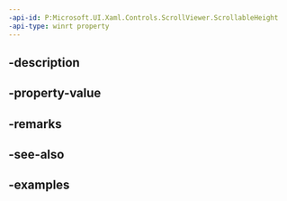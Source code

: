 ```yaml
---
-api-id: P:Microsoft.UI.Xaml.Controls.ScrollViewer.ScrollableHeight
-api-type: winrt property
---
```


## -description

## -property-value

## -remarks

## -see-also

## -examples

